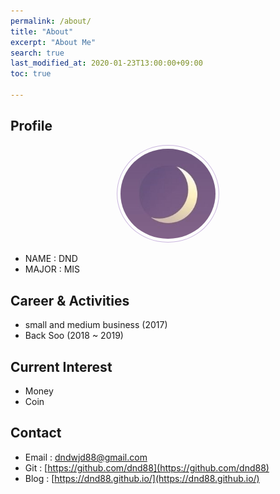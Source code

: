 ```yaml
---
permalink: /about/
title: "About"
excerpt: "About Me"
search: true
last_modified_at: 2020-01-23T13:00:00+09:00
toc: true

--- 
```


## Profile
<center><img src="/assets/img/me.jpg" width="30%" height="30%" style="
border: 1px solid #cab6de;
border-radius: 50%;
padding: 5px;
-moz-border-radius: 50%;
-khtml-border-radius: 50%;
-webkit-border-radius: 50%;
"></center>


* NAME : DND
* MAJOR : MIS

## Career & Activities
 - small and medium business (2017)
 - Back Soo (2018 ~ 2019)

## Current Interest
 * Money
 * Coin

## Contact
 * Email : dndwjd88@gmail.com
 * Git : [https://github.com/dnd88](https://github.com/dnd88)
 * Blog : [https://dnd88.github.io/](https://dnd88.github.io/)

